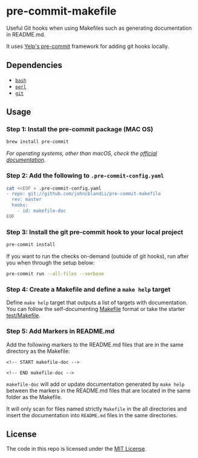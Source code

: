 # pre-commit-makefile

Useful Git hooks when using Makefiles such as generating documentation in README.md.

It uses [Yelp's pre-commit](http://pre-commit.com) framework for adding git hooks locally.

## Dependencies

* [`bash`](https://www.gnu.org/software/bash/bash.html)
* [`perl`](https://www.perl.org/)
* [`git`](https://github.com/git/git)

## Usage

### Step 1: Install the pre-commit package (MAC OS)

```bash
brew install pre-commit
```

_For operating systems, other than macOS, check the [official documentation](http://pre-commit.com/#install)_.

### Step 2: Add the following to `.pre-commit-config.yaml`

```bash
cat <<EOF > .pre-commit-config.yaml
- repo: git://github.com/johncblandii/pre-commit-makefile
  rev: master
  hooks:
    - id: makefile-doc
EOF
```

### Step 3: Install the git pre-commit hook to your local project

```bash
pre-commit install
```

If you want to run the checks on-demand (outside of git hooks), run after you when through the setup below:

```bash
pre-commit run --all-files --verbose
```

### Step 4: Create a Makefile and define a `make help` target

Define `make help` target that outputs a list of targets with documentation. You can follow the self-documenting [Makefile](http://marmelab.com/blog/2016/02/29/auto-documented-makefile.html) format or take the starter [test/Makefile](test/Makefile).

### Step 5: Add Markers in README.md

Add the following markers to the README.md files that are in the same directory as the Makefile:

`<!-- START makefile-doc -->`

`<!-- END makefile-doc -->`

`makefile-doc` will add or update documentation generated by `make help` between the markers in the README.md files that are located in the same folder as the Makefile.

It will only scan for files named strictly `Makefile` in the all directories and insert the documentation into `README.md` files in the same directories.

## License

The code in this repo is licensed under the [MIT License](LICENSE).
